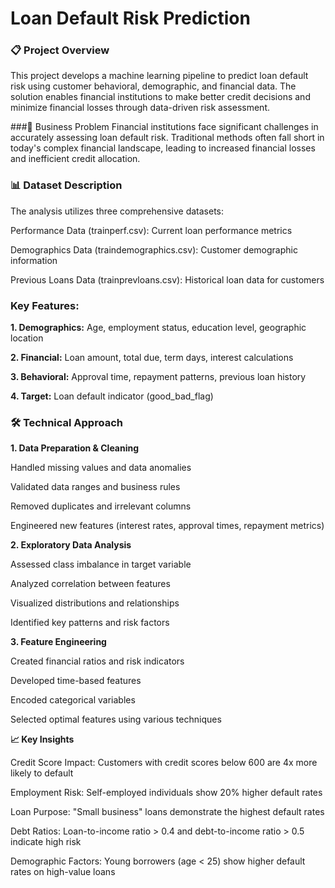 # Loan Default Risk Prediction

### 📋 Project Overview
This project develops a machine learning pipeline to predict loan default risk using customer behavioral, demographic, and financial data. The solution enables financial institutions to make better credit decisions and minimize financial losses through data-driven risk assessment.

###🎯 Business Problem
Financial institutions face significant challenges in accurately assessing loan default risk. Traditional methods often fall short in today's complex financial landscape, leading to increased financial losses and inefficient credit allocation.

### 📊 Dataset Description
The analysis utilizes three comprehensive datasets:

Performance Data (trainperf.csv): Current loan performance metrics

Demographics Data (traindemographics.csv): Customer demographic information

Previous Loans Data (trainprevloans.csv): Historical loan data for customers

### Key Features:

**1. Demographics:** Age, employment status, education level, geographic location

**2. Financial:** Loan amount, total due, term days, interest calculations

**3. Behavioral:** Approval time, repayment patterns, previous loan history

**4. Target:** Loan default indicator (good_bad_flag)

### 🛠️ Technical Approach

**1. Data Preparation & Cleaning**

Handled missing values and data anomalies

Validated data ranges and business rules

Removed duplicates and irrelevant columns

Engineered new features (interest rates, approval times, repayment metrics)

**2. Exploratory Data Analysis**

Assessed class imbalance in target variable

Analyzed correlation between features

Visualized distributions and relationships

Identified key patterns and risk factors

**3. Feature Engineering**

Created financial ratios and risk indicators

Developed time-based features

Encoded categorical variables

Selected optimal features using various techniques


**📈 Key Insights**

Credit Score Impact: Customers with credit scores below 600 are 4x more likely to default

Employment Risk: Self-employed individuals show 20% higher default rates

Loan Purpose: "Small business" loans demonstrate the highest default rates

Debt Ratios: Loan-to-income ratio > 0.4 and debt-to-income ratio > 0.5 indicate high risk

Demographic Factors: Young borrowers (age < 25) show higher default rates on high-value loans
